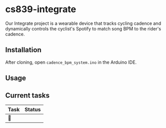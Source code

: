# cs839-integrate

Our Integrate project is a wearable device that tracks cycling cadence and dynamically controls the cyclist's Spotify to match song BPM to the rider's cadence. 

## Installation

After cloning, open `cadence_bpm_system.ino` in the Arduino IDE. 

## Usage

## Current tasks

| Task                  | Status     |
| --------------------- | ---------- |
| :bug: <Template> Example Bug  | In progress |
| :rocket: <Template> Add feature X| Not started |
| 🚀 <Template> Add feature X | ❎ Not started|
| 🚀 Connect ESP to Moofit Sensor | ✔️ Done       |
| 🚀 Search Spotify for songs by BPM | :candle: In progress      |


## Troubleshooting

If you're on MacOS getting weird Serial output, make sure your Serial is rendering at 115200 baud. 
If you're having trouble uploading the project to an ESP32, change your memory partition via Tools -> Partition Scheme -> Huge APP
